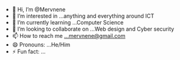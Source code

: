 - 👋 Hi, I’m @Mervnene
- 👀 I’m interested in ...anything and everything around ICT
- 🌱 I’m currently learning ...Computer Science
- 💞️ I’m looking to collaborate on ...Web design and Cyber security
- 📫 How to reach me ...mervnene@gmail.com
- 😄 Pronouns: ...He/Him
- ⚡ Fun fact: ...

<!---
Mervnene/Mervnene is a ✨ special ✨ repository because its `README.md` (this file) appears on your GitHub profile.
You can click the Preview link to take a look at your changes.
--->
